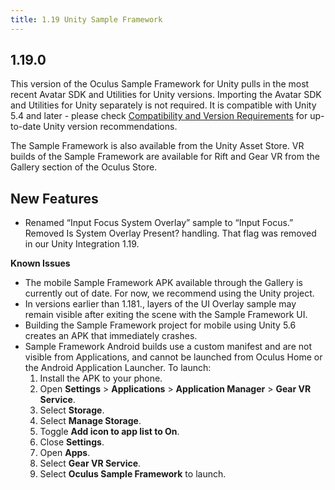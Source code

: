 ```yaml
---
title: 1.19 Unity Sample Framework
---
```




## 1.19.0

This version of the Oculus Sample Framework for Unity pulls in the most recent Avatar SDK and Utilities for Unity versions. Importing the Avatar SDK and Utilities for Unity separately is not required. It is compatible with Unity 5.4 and later - please check [Compatibility and Version Requirements](/documentation/unity/latest/concepts/unity-req/) for up-to-date Unity version recommendations.

The Sample Framework is also available from the Unity Asset Store. VR builds of the Sample Framework are available for Rift and Gear VR from the Gallery section of the Oculus Store.

## New Features

* Renamed “Input Focus System Overlay” sample to “Input Focus.” Removed Is System Overlay Present? handling. That flag was removed in our Unity Integration 1.19. 


**Known Issues**

* The mobile Sample Framework APK available through the Gallery is currently out of date. For now, we recommend using the Unity project. 
* In versions earlier than 1.181., layers of the UI Overlay sample may remain visible after exiting the scene with the Sample Framework UI. 
* Building the Sample Framework project for mobile using Unity 5.6 creates an APK that immediately crashes.
* Sample Framework Android builds use a custom manifest and are not visible from Applications, and cannot be launched from Oculus Home or the Android Application Launcher. To launch: 
	1. Install the APK to your phone.
	2. Open **Settings** &gt; **Applications** &gt; **Application Manager** &gt; **Gear VR Service**.
	3. Select **Storage**.
	4. Select **Manage Storage**.
	5. Toggle **Add icon to app list to On**.
	6. Close **Settings**.
	7. Open **Apps**.
	8. Select **Gear VR Service**.
	9. Select **Oculus Sample Framework** to launch.
	

